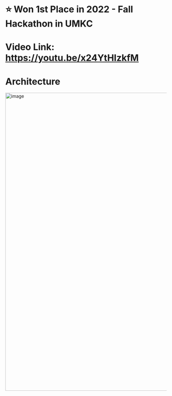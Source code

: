 # ⭐️ Won 1st Place in 2022 - Fall Hackathon in UMKC

# Video Link: https://youtu.be/x24YtHIzkfM 

# Architecture

<img width="932" alt="image" src="https://user-images.githubusercontent.com/81625376/202860231-919bc9f9-69cc-4f24-aaf0-20f9dd534b0a.png">


